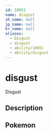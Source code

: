 ```yaml
---
id: 10051
name: disgust
zh_name: null
jp_name: null
kr_name: null
aliases:
  - Disgust
  - disgust
  - ability/10051
  - ability/disgust
---
```

# disgust

Disgust

## Description



## Pokemon



